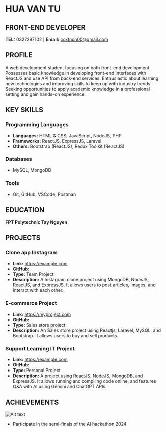 # HUA VAN TU
## FRONT-END DEVELOPER

**TEL:** 0327297102 | **Email:** ccxtncn00@gmail.com

## PROFILE

A web development student focusing on both front-end development. Possesses basic knowledge in developing front-end interfaces with ReactJS and use API from back-end services. Enthusiastic about learning new technologies and improving skills to keep up with industry trends. Seeking opportunities to apply academic knowledge in a professional setting and gain hands-on experience.

## KEY SKILLS

### Programming Languages
- **Languages:** HTML & CSS, JavaScript, NodeJS, PHP
- **Frameworks:** ReactJS, ExpressJS, Laravel
- **Others:** Bootstrap (ReactJS), Redux Toolkit (ReactJS)

### Databases
- MySQL, MongoDB

### Tools
- Git, GitHub, VSCode, Postman

## EDUCATION

**FPT Polytechnic Tay Nguyen**

## PROJECTS

### Clone app Instagram
- **Link:** https://example.com
- **GitHub:**
- **Type:** Team Project
- **Description:** A Instagram clone project using MongoDB, NodeJS, ReactJS, and ExpressJS. It allows users to post articles, images, and interact with each other.

### E-commerce Project
- **Link:** https://myproject.com
- **GitHub:**
- **Type:** Sales store project
- **Description:** An Sales store project using Reactjs, Laravel, MySQL, and Bootstrap. It allows users to buy and sell products.

### Support Learning IT Project
- **Link:** https://example.com
- **GitHub:**
- **Type:** Personal Project
- **Description:** A project using ReactJS, NodeJS, MongoDB, and ExpressJS. It allows running and compiling code online, and features Q&A with AI using Gemini and ChatGPT APIs.

## ACHIEVEMENTS
![Alt text](https://i.pinimg.com/564x/b4/bb/c6/b4bbc6d92cf040d7a1e23baa29ad1ff6.jpg)
- Participate in the semi-finals of the AI ​​hackathon 2024
